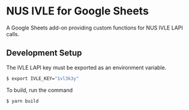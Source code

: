 # NUS IVLE for Google Sheets

A Google Sheets add-on providing custom functions for NUS IVLE LAPI calls.

## Development Setup

The IVLE LAPI key must be exported as an environment variable.

```bash
$ export IVLE_KEY="1vl3k3y"
```

To build, run the command

```bash
$ yarn build
```
